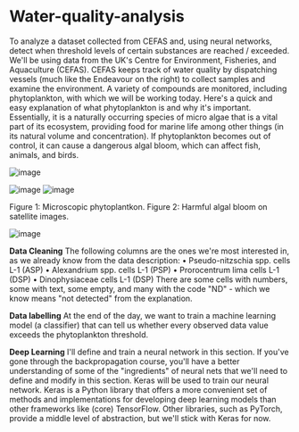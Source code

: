 # Water-quality-analysis
To analyze a dataset collected from CEFAS and, using neural networks, detect when threshold levels of certain substances are reached / exceeded.
We'll be using data from the UK's Centre for Environment, Fisheries, and Aquaculture (CEFAS). CEFAS keeps track of water quality by dispatching vessels (much like the Endeavour on the right) to collect samples and examine the environment. A variety of compounds are monitored, including phytoplankton, with which we will be working today.
Here's a quick and easy explanation of what phytoplankton is and why it's important. Essentially, it is a naturally occurring species of micro algae that is a vital part of its ecosystem, providing food for marine life among other things (in its natural volume and concentration). If phytoplankton becomes out of control, it can cause a dangerous algal bloom, which can affect fish, animals, and birds.

![image](https://user-images.githubusercontent.com/72225471/171477881-19742691-75e1-45cc-9cb1-7303b0dc56e9.png)

![image](https://user-images.githubusercontent.com/72225471/171478478-cbba0020-f8fc-4544-8963-f374a5bb9be8.png)
![image](https://user-images.githubusercontent.com/72225471/171478628-a89ccc70-1166-45e7-89e9-cabbdac4266d.png)

Figure 1: Microscopic phytoplantkon.
Figure 2: Harmful algal bloom on satellite images.

![image](https://user-images.githubusercontent.com/72225471/171479132-7253e3aa-f88a-4542-b7c0-6f13e5ae1a37.png)

**Data Cleaning**
The following columns are the ones we're most interested in, as we already know from the data description:
• Pseudo-nitzschia spp. cells L-1 (ASP)
• Alexandrium spp. cells L-1 (PSP)
• Prorocentrum lima cells L-1 (DSP)
• Dinophysiaceae cells L-1 (DSP)
There are some cells with numbers, some with text, some empty, and many with the code "ND" - which we know means "not detected" from the explanation.

**Data labelling**
At the end of the day, we want to train a machine learning model (a classifier) that can tell us whether every observed data value exceeds the phytoplankton threshold.

**Deep Learning**
I'll define and train a neural network in this section. If you've gone through the backpropagation course, you'll have a better understanding of some of the "ingredients" of neural nets that we'll need to define and modify in this section. Keras will be used to train our neural network. Keras is a Python library that offers a more convenient set of methods and implementations for developing deep learning models than other frameworks like (core) TensorFlow. Other libraries, such as PyTorch, provide a middle level of abstraction, but we'll stick with Keras for now.

